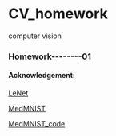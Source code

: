 # CV_homework
computer vision
### Homework--------01

#### Acknowledgement:

[LeNet](https://towardsdatascience.com/implementing-yann-lecuns-lenet-5-in-pytorch-5e05a0911320)

[MedMNIST](https://medmnist.github.io/)

[MedMNIST_code](https://github.com/MedMNIST/MedMNIST)

